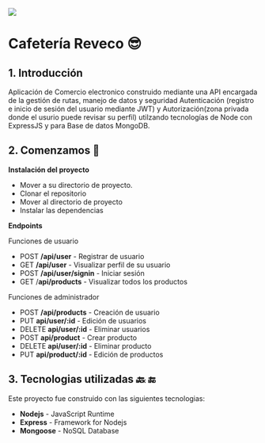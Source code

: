 ![](https://imgtr.ee/images/2023/03/31/UZKTQ.gif)

# **Cafetería Reveco** 😎



## 1. Introducción 

Aplicación de Comercio electronico construido mediante una API encargada de la gestión de rutas, manejo de datos y seguridad Autenticación (registro e inicio de sesión del usuario mediante JWT) y Autorización(zona privada donde el usurio puede revisar su perfil) utilzando tecnologías de Node con ExpressJS y para Base de datos MongoDB.

## 2. Comenzamos 🏃

**Instalación del proyecto**
- Mover a su directorio de proyecto.
- Clonar el repositorio
- Mover al directorio de proyecto
- Instalar las dependencias

**Endpoints**

Funciones de usuario
- POST **/api/user** - Registrar de usuario
- GET  **/api/user** - Visualizar perfil  de su usuario
- POST **/api/user/signin** - Iniciar sesión
- GET /**api/products** - Visualizar todos los productos

Funciones de administrador
- POST **/api/products** - Creación de usuario
- PUT **api/user/:id** - Edición de usuarios
- DELETE **api/user/:id** - Eliminar usuarios
- POST **api/product** - Crear producto
- DELETE **api/user/:id** - Eliminar producto
- PUT **api/product/:id** - Edición de productos

## 3. Tecnologias utilizadas 🔙 🔚
Este proyecto fue construido con las siguientes tecnologias:
- **Nodejs** - JavaScript Runtime
- **Express** - Framework for Nodejs
- **Mongoose** - NoSQL Database
